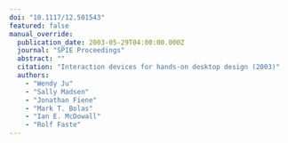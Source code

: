 ```yaml
---
doi: "10.1117/12.501543"
featured: false
manual_override:
  publication_date: 2003-05-29T04:00:00.000Z
  journal: "SPIE Proceedings"
  abstract: ""
  citation: "Interaction devices for hands-on desktop design (2003)"
  authors:
    - "Wendy Ju"
    - "Sally Madsen"
    - "Jonathan Fiene"
    - "Mark T. Bolas"
    - "Ian E. McDowall"
    - "Rolf Faste"
---
```


<!-- You can add additional content about this publication here if needed -->
